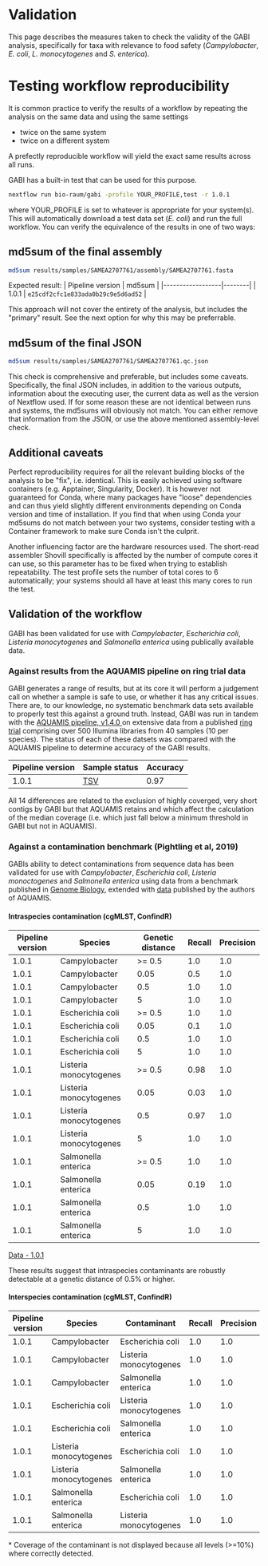 # Validation

This page describes the measures taken to check the validity of the GABI analysis, specifically for taxa with relevance to food safety (<i>Campylobacter</i>, <i>E. coli</i>, <i>L. monocytogenes</i> and <i>S. enterica</i>).

# Testing workflow reproducibility

It is common practice to verify the results of a workflow by repeating the analysis on the same data and using the same settings

- twice on the same system
- twice on a different system

A prefectly reproducible workflow will yield the exact same results across all runs. 

GABI has a built-in test that can be used for this purpose. 

```bash
nextflow run bio-raum/gabi -profile YOUR_PROFILE,test -r 1.0.1
```

where YOUR_PROFILE is set to whatever is appropriate for your system(s). This will automatically download a test data set (<i>E. coli</i>) and run the full workflow. You can verify the equivalence of the results in one of two ways:

## md5sum of the final assembly
```bash
md5sum results/samples/SAMEA2707761/assembly/SAMEA2707761.fasta
```
Expected result:
| Pipeline version | md5sum |
|------------------|--------|
| 1.0.1            | `e25cdf2cfc1e833ada0b29c9e5d6ad52` |

This approach will not cover the entirety of the analysis, but includes the "primary" result. See the next option for why this may be preferrable. 


## md5sum of the final JSON
```bash
md5sum results/samples/SAMEA2707761/SAMEA2707761.qc.json
```

This check is comprehensive and preferable, but includes some caveats. Specifically, the final JSON includes, in addition to the various outputs, information about the executing user, the current data as well as the version of Nextflow used. If for some reason these are not identical between runs and systems, the md5sums will obviously not match. You can either remove that information from the JSON, or use the above mentioned assembly-level check.

## Additional caveats

Perfect reproducibility requires for all the relevant building blocks of the analysis to be "fix", i.e. identical. This is easily achieved using software containers (e.g. Apptainer, Singularity, Docker). It is however not guaranteed for Conda, where many packages have "loose" dependencies and can thus yield slightly different environments depending on Conda version and time of installation. If you find that when using Conda your md5sums do not match between your two systems, consider testing with a Container framework to make sure Conda isn't the culprit.

Another influencing factor are the hardware resources used. The short-read assembler Shovill specifically is affected by the number of compute cores it can use, so this parameter has to be fixed when trying to establish repeatability. The test profile sets the number of total cores to 6 automatically; your systems should all have at least this many cores to run the test. 

## Validation of the workflow

GABI has been validated for use with <i>Campylobacter</i>, <i>Escherichia coli</i>, <i>Listeria monocytogenes</i> and <i>Salmonella enterica</i> using publically available data.

### Against results from the AQUAMIS pipeline on ring trial data

GABI generates a range of results, but at its core it will perform a judgement call on whether a sample is safe to use, or whether it has any critical issues. There are, to our knowledge, no systematic benchmark data sets available to properly test this against a ground truth. Instead, GABI was run in tandem with the [AQUAMIS pipeline, v1.4.0 ](https://gitlab.com/bfr_bioinformatics/AQUAMIS) on extensive data from a published [ring trial](https://www.frontiersin.org/journals/microbiology/articles/10.3389/fmicb.2023.1253362/full) comprising over 500 Illumina libraries from 40 samples (10 per species). The status of each of these datsets was compared with the AQUAMIS pipeline to determine accuracy of the GABI results.

 Pipeline version | Sample status | Accuracy |
|------------------|--------| ----------- |
| 1.0.1            | [TSV](../assets/benchmark/gabi_vs_aquamis_1.0.1.tsv) | 0.97 |

All 14 differences are related to the exclusion of highly coverged, very short contigs by GABI but that AQUAMIS retains and which affect the calculation of the median coverage (i.e. which just fall below a minimum threshold in GABI but not in AQUAMIS).

### Against a contamination benchmark (Pightling et al, 2019)

GABIs ability to detect contaminations from sequence data has been validated for use with <i>Campylobacter</i>, <i>Escherichia coli</i>, <i>Listeria monoctogenes</i> and <i>Salmonella enterica</i> using data from a benchmark published in [Genome Biology](https://genomebiology.biomedcentral.com/articles/10.1186/s13059-019-1914-x), extended with [data](https://zenodo.org/records/4601406) published by the authors of AQUAMIS. 

#### Intraspecies contamination (cgMLST, ConfindR)


 Pipeline version | Species | Genetic distance |Recall | Precision |
|------------------|--------| ----------- | ---------- | --------- |
| 1.0.1            | Campylobacter | >= 0.5 | 1.0 | 1.0
| 1.0.1            | Campylobacter | 0.05 | 0.5 | 1.0
| 1.0.1            | Campylobacter | 0.5 | 1.0 | 1.0
| 1.0.1            | Campylobacter | 5 | 1.0 | 1.0
| 1.0.1            | Escherichia coli | >= 0.5 | 1.0 | 1.0
| 1.0.1            | Escherichia coli | 0.05 | 0.1 | 1.0
| 1.0.1            | Escherichia coli | 0.5 | 1.0 | 1.0
| 1.0.1            | Escherichia coli | 5 | 1.0 | 1.0
| 1.0.1            | Listeria monocytogenes | >= 0.5 | 0.98 | 1.0
| 1.0.1            | Listeria monocytogenes | 0.05 | 0.03 | 1.0
| 1.0.1            | Listeria monocytogenes | 0.5 | 0.97 | 1.0
| 1.0.1            | Listeria monocytogenes | 5 | 1.0 | 1.0
| 1.0.1            | Salmonella enterica | >= 0.5 | 1.0 | 1.0
| 1.0.1            | Salmonella enterica | 0.05 | 0.19 | 1.0
| 1.0.1            | Salmonella enterica | 0.5 | 1.0 | 1.0
| 1.0.1            | Salmonella enterica | 5 | 1.0 | 1.0

[Data - 1.0.1](../assets/benchmark/gabi_contamination_1.0.1.tsv)

These results suggest that intraspecies contaminants are robustly detectable at a genetic distance of 0.5% or higher. 

#### Interspecies contamination (cgMLST, ConfindR)

Pipeline version | Species | Contaminant | Recall | Precision |
| -------------- | ------- | ----------- | ------ | --------- |
| 1.0.1          | Campylobacter | Escherichia coli | 1.0 | 1.0 |
| 1.0.1          | Campylobacter | Listeria monocytogenes | 1.0 | 1.0 |
| 1.0.1          | Campylobacter | Salmonella enterica | 1.0 | 1.0 |
| 1.0.1          | Escherichia coli | Listeria monocytogenes | 1.0 | 1.0 |
| 1.0.1          | Escherichia coli | Salmonella enterica | 1.0 | 1.0 |
| 1.0.1          | Listeria monocytogenes | Escherichia coli | 1.0 | 1.0 |
| 1.0.1          | Listeria monocytogenes | Salmonella enterica | 1.0 | 1.0 |
| 1.0.1          | Salmonella enterica | Escherichia coli | 1.0 | 1.0 |
| 1.0.1          | Salmonella enterica | Listeria monocytogenes | 1.0 | 1.0 |

\* Coverage of the contaminant is not displayed because all levels (>=10%) where correctly detected.